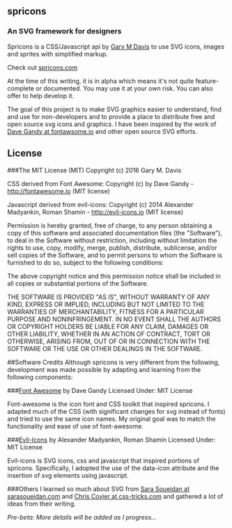 ## spricons 
### An SVG framework for designers

Spricons is a CSS/Javascript api by [Gary M Davis](https://twitter.com/gmdavisux) to use SVG icons, images and sprites with simplified markup.

Check out [spricons.com](http://spricons.com/)

At the time of this writing, it is in alpha which means it's not quite feature-complete or documented. You may use it at your own risk. You can also offer to help develop it.

The goal of this project is to make SVG graphics easier to understand, find and use for non-developers and to provide a place to distribute free and open source svg icons and graphics. I have been inspired by the work of [Dave Gandy at fontawsome.io](https://github.com/FortAwesome/Font-Awesome/) and other open source SVG efforts.

## License
###The MIT License (MIT)
Copyright (c) 2016 Gary M. Davis

CSS derived from Font Awesome: Copyright (c) by Dave Gandy - http://fontawesome.io (MIT license)

Javascript derived from evil-icons: Copyright (c) 2014 Alexander Madyankin, Roman Shamin - http://evil-icons.io (MIT license)

Permission is hereby granted, free of charge, to any person obtaining a copy of this software and associated documentation files (the "Software"), to deal in the Software without restriction, including without limitation the rights to use, copy, modify, merge, publish, distribute, sublicense, and/or sell copies of the Software, and to permit persons to whom the Software is furnished to do so, subject to the following conditions:

The above copyright notice and this permission notice shall be included in all copies or substantial portions of the Software.

THE SOFTWARE IS PROVIDED "AS IS", WITHOUT WARRANTY OF ANY KIND, EXPRESS OR IMPLIED, INCLUDING BUT NOT LIMITED TO THE WARRANTIES OF MERCHANTABILITY, FITNESS FOR A PARTICULAR PURPOSE AND NONINFRINGEMENT. IN NO EVENT SHALL THE AUTHORS OR COPYRIGHT HOLDERS BE LIABLE FOR ANY CLAIM, DAMAGES OR OTHER LIABILITY, WHETHER IN AN ACTION OF CONTRACT, TORT OR OTHERWISE, ARISING FROM, OUT OF OR IN CONNECTION WITH THE SOFTWARE OR THE USE OR OTHER DEALINGS IN THE SOFTWARE.

##Software Credits
Although spricons is very different from the following, development was made possible by adapting and learning from the following components:

###[Font Awesome](http://fontawesome.io/) by Dave Gandy 
Licensed Under: MIT License

Font-awesome is the icon font and CSS toolkit that inspired spricons. I adapted much of the CSS (with significant changes for svg instead of fonts) and tried to use the same icon names. My original goal was to match the functionality and ease of use of font-awesome.

###[Evil-Icons](http://evil-icons.io/) by Alexander Madyankin, Roman Shamin 
Licensed Under: MIT License

Evil-icons is SVG icons, css and javascript that inspired portions of spricons. Specifically, I adopted the use of the data-icon attribute and the insertion of svg elements using javascript.

###Others
I learned so much about SVG from [Sara Soueidan at sarasoueidan.com](https://sarasoueidan.com/) and [Chris Coyier at css-tricks.com](https://css-tricks.com/author/chriscoyier/) and gathered a lot of ideas from their writing.

*Pre-beta: More details will be added as I progress...*
